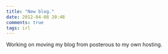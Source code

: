 ```yaml
---
title: "New blog."
date: 2012-04-08 20:48
comments: true
tags: irl
---
```

Working on moving my blog from posterous to my own hosting. 
